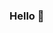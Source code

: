 ### Hello 👋


<!-- ### Hi there, my name is Jordie 👋 -->

<!-- #### 🛠️ Languages, frameworks and tools

[<img height="24" width="24" alt="Java" src="/icons/Java.svg"/>][github]
[<img height="24" width="24" alt="Kotlin" title="Kotlin" src="/icons/kotlin1.svg"/>][github]
[<img height="24" width="24" alt="Apache Maven" title="Apache Maven" src="/icons/Apache Maven.svg"/>][github]
[<img height="24" width="24" alt="Gradle" src="/icons/Gradle.svg"/>][github]
[<img height="24" width="24" alt="Sass" src="/icons/Sass.svg"/>][github]
[<img height="24" width="24" alt="MongoDB" src="/icons/MongoDB.svg"/>][github]
[<img height="24" width="24" alt="MySQL" src="/icons/MySQL.svg"/>][github]
[<img height="24" width="24" alt="Redis" src="/icons/Redis.svg"/>][github]

#### 📚 These are my most used programming languages

![Top Languages](https://github-readme-stats-silk-chi.vercel.app/api/top-langs/?username=jord1e&theme=github_dark&hide_border=0&langs_count=8&layout=compact&hide_title=0)


[github]: https://github.com/jord1e -->


<!--
[<img height="24" width="24" alt="Java" src="https://cdn.jsdelivr.net/npm/simple-icons@v4/icons/java.svg"/>][github]
[<img height="32" width="32" alt="Java" src="https://cdn.jsdelivr.net/npm/simple-icons@v4/icons/java.svg"/>][github]
<a>
  <img align="center" src="https://github-readme-stats.vercel.app/api?username=jord1e&show_icons=true&count_private=true&hide_rank=true&hide_title=true"/>
</a>
-->
